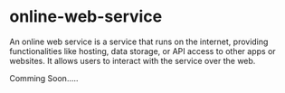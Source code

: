 # online-web-service
An online web service is a service that runs on the internet, providing functionalities like hosting, data storage, or API access to other apps or websites. It allows users to interact with the service over the web.


Comming Soon.....
